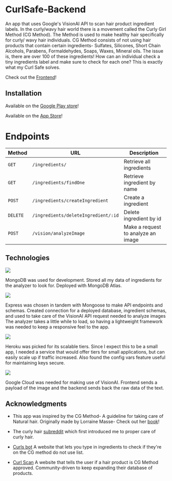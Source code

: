# CurlSafe-Backend
An app that uses Google's VisionAI API to scan hair product ingredient labels. In the curly/wavy hair world there is a movement called the Curly Girl Method (CG Method). The Method is used to make healthy hair specifically for curly/ wavy hair individuals. CG Method consists of not using hair products that contain certain ingredients- Sulfates, Silicones, Short Chain Alcohols, Parabens, Formaldehydes, Soaps, Waxes, Mineral oils. The issue is, there are over 100 of these ingredients! How can an individual check a tiny ingredients label and make sure to check for each one? This is exactly what my Curl Safe solves. 

Check out the [Frontend](https://github.com/JpadillaCoding/CurlSafe-Frontend)!

## Installation 
Available on the [Google Play store](https://play.google.com/store/apps/details?id=com.CurlSafe)!

Available on the [App Store](https://apps.apple.com/us/app/curlsafe/id6450194570)!

# Endpoints
| Method   | URL                                      | Description                              |
| -------- | ---------------------------------------- | ---------------------------------------- |
| `GET`    | `/ingredients/`                          | Retrieve all ingredients                 |
| `GET`    | `/ingredients/findOne`                   | Retrieve ingredient by name              |
| `POST`   | `/ingredients/createIngredient`          | Create a ingredient                      |
| `DELETE` | `/ingredients/deleteIngredient/:id`      | Delete ingredient by id                  |
| `POST`   | `/vision/analyzeImage`                   | Make a request to analyze an image       |

## Technologies 

<img src="https://img.shields.io/badge/MongoDB-4EA94B?style=for-the-badge&logo=mongodb&logoColor=white"> 

MongoDB was used for development. Stored all my data of ingredients for the analyzer to look for. Deployed with MongoDB Atlas.

<img src="https://img.shields.io/badge/Express.js-000000?style=for-the-badge&logo=express&logoColor=white">

Express was chosen in tandem with Mongoose to make API endpoints and schemas. Created connection for a deployed database, ingredient schemas, and used to take care of the VisionAI API request needed to analyze images The analyzer takes a little while to load, so having a lightweight framework was needed to keep a responsive feel to the app. 

<img src="https://img.shields.io/badge/Heroku-430098?style=for-the-badge&logo=heroku&logoColor=white">

Heroku was picked for its scalable tiers. Since I expect this to be a small app, I needed a service that would offer tiers for small applications, but can easily scale up if traffic increased. Also found the config vars feature useful for maintaining keys secure. 

<img src="https://img.shields.io/badge/Google_Cloud-4285F4?style=for-the-badge&logo=google-cloud&logoColor=white">

Google Cloud was needed for making use of VisionAI. Frontend sends a payload of the image and the backend sends back the raw data of the text. 

## Acknowledgments 

- This app was inspired by the CG Method- A guideline for taking care of  Natural hair. Originally made by Lorraine Masse- Check out her [book](https://a.co/d/0DKIAwM)!

- The curly hair [subreddit](https://www.reddit.com/r/curlyhair/) which first introduced me to proper care of curly hair.

- [Curls bot](https://www.curlsbot.com/) A website that lets you type in ingredients to check if they're on the CG method do not use list. 

- [Curl Scan](https://curlscan.com/) A website that tells the user if a hair product is CG Method approved. Community-driven to keep expanding their database of products. 